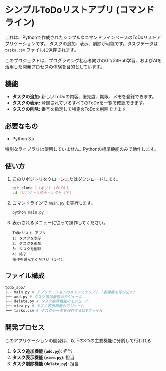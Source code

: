 # シンプルToDoリストアプリ (コマンドライン)

これは、Pythonで作成されたシンプルなコマンドラインベースのToDoリストアプリケーションです。
タスクの追加、表示、削除が可能です。タスクデータは `tasks.csv` ファイルに保存されます。

このプロジェクトは、プログラミング初心者向けのGit/GitHub学習、およびAIを活用した開発プロセスの体験を目的としています。

## 機能

*   **タスクの追加:** 新しいToDoの内容、優先度、期限、メモを登録できます。
*   **タスクの表示:** 登録されているすべてのToDoを一覧で確認できます。
*   **タスクの削除:** 番号を指定して特定のToDoを削除できます。

## 必要なもの

*   Python 3.x

特別なライブラリは使用していません。Pythonの標準機能のみで動作します。

## 使い方

1.  このリポジトリをクローンまたはダウンロードします。
    ```bash
    git clone [リポジトリのURL]
    cd [リポジトリのディレクトリ名]
    ```
2.  コマンドラインで `main.py` を実行します。
    ```bash
    python main.py
    ```
3.  表示されるメニューに従って操作してください。

    ```
    ToDoリスト アプリ
    1: タスクを表示
    2: タスクを追加
    3: タスクを削除
    4: 終了
    操作を選んでください (1-4):
    ```


## ファイル構成
```bash
todo_app/
├── main.py # アプリケーションのメインスクリプト (各機能を呼び出す)
├── add.py # タスク追加機能のモジュール
├── delete.py # タスク削除機能のモジュール
├── view.py # タスク表示機能のモジュール
└── tasks.csv # タスクデータを保存するCSVファイル
```


## 開発プロセス

このアプリケーションの開発は、以下の3つの主要機能に分割して行われる

1.  **タスク追加機能 (`add.py`)**: 担当 
2.  **タスク表示機能 (`view.py`)**: 担当 
3.  **タスク削除機能 (`delete.py`)**: 担当 